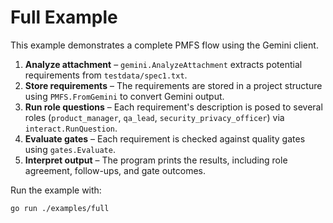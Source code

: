 # Full Example

This example demonstrates a complete PMFS flow using the Gemini client.

1. **Analyze attachment** – `gemini.AnalyzeAttachment` extracts potential requirements from `testdata/spec1.txt`.
2. **Store requirements** – The requirements are stored in a project structure using `PMFS.FromGemini` to convert Gemini output.
3. **Run role questions** – Each requirement's description is posed to several roles (`product_manager`, `qa_lead`, `security_privacy_officer`) via `interact.RunQuestion`.
4. **Evaluate gates** – Each requirement is checked against quality gates using `gates.Evaluate`.
5. **Interpret output** – The program prints the results, including role agreement, follow-ups, and gate outcomes.

Run the example with:

```bash
go run ./examples/full
```

